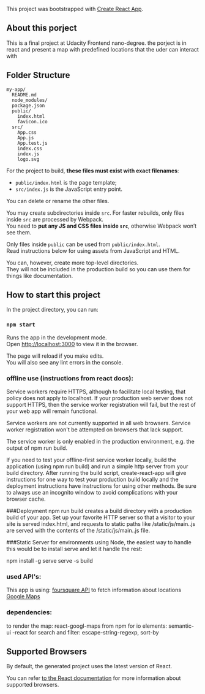 This project was bootstrapped with [Create React App](https://github.com/facebookincubator/create-react-app).


## About this porject

This is a final project at Udacity Frontend nano-degree. the porject is in react and present a map with predefined locations that the uder can
interact with



## Folder Structure
```
my-app/
  README.md
  node_modules/
  package.json
  public/
    index.html
    favicon.ico
  src/
    App.css
    App.js
    App.test.js
    index.css
    index.js
    logo.svg
```

For the project to build, **these files must exist with exact filenames**:

* `public/index.html` is the page template;
* `src/index.js` is the JavaScript entry point.

You can delete or rename the other files.

You may create subdirectories inside `src`. For faster rebuilds, only files inside `src` are processed by Webpack.<br>
You need to **put any JS and CSS files inside `src`**, otherwise Webpack won’t see them.

Only files inside `public` can be used from `public/index.html`.<br>
Read instructions below for using assets from JavaScript and HTML.

You can, however, create more top-level directories.<br>
They will not be included in the production build so you can use them for things like documentation.

## How to start this project

In the project directory, you can run:

### `npm start`

Runs the app in the development mode.<br>
Open [http://localhost:3000](http://localhost:3000) to view it in the browser.

The page will reload if you make edits.<br>
You will also see any lint errors in the console.
### offline use (instructions from react docs):
Service workers require HTTPS, although to facilitate local testing, that policy does not apply to localhost. If your production web server does not support HTTPS, then the service worker registration will fail, but the rest of your web app will remain functional.

Service workers are not currently supported in all web browsers. Service worker registration won't be attempted on browsers that lack support.

The service worker is only enabled in the production environment, e.g. the output of npm run build. 

If you need to test your offline-first service worker locally, build the application (using npm run build) and run a simple http server from your build directory. After running the build script, create-react-app will give instructions for one way to test your production build locally and the deployment instructions have instructions for using other methods. Be sure to always use an incognito window to avoid complications with your browser cache.

###Deployment
npm run build creates a build directory with a production build of your app. Set up your favorite HTTP server so that a visitor to your site is served index.html, and requests to static paths like /static/js/main.<hash>.js are served with the contents of the /static/js/main.<hash>.js file.

###Static Server
for environments using Node, the easiest way to handle this would be to install serve and let it handle the rest:

npm install -g serve
serve -s build

### used API's:

This app is using:
[foursquare API](https://foursquare.com/developers/explore#req=users%2Fself) to fetch information about locations
[Google Maps](https://enterprise.google.com/intl/en_uk/maps/?utm_source=cpc&utm_medium=google&utm_campaign=2016-geo-emea-endor-gmedia-search-gb-homepage&utm_content=gb%7Cen%7Chybr%7C1001878%7C%7Cbk%7Cbrand%7C%7Chomepage&ds_lpt_start=&ds_lpt_end=&dclid=CLWFqPWRydwCFcq_dwodzfwNnA)
### dependencies:
to render the map: react-googl-maps from npm
for io elements: semantic- ui -react
for search and filter: escape-string-regexp, sort-by

## Supported Browsers

By default, the generated project uses the latest version of React.

You can refer [to the React documentation](https://reactjs.org/docs/react-dom.html#browser-support) for more information about supported browsers.





